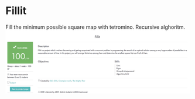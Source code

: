 # Fillit
Fill the minimum possible square map with tetromino. Recursive alghoritm.
![fillit-mark](https://github.com/guji07/Fillit/blob/master/fillit.png)
